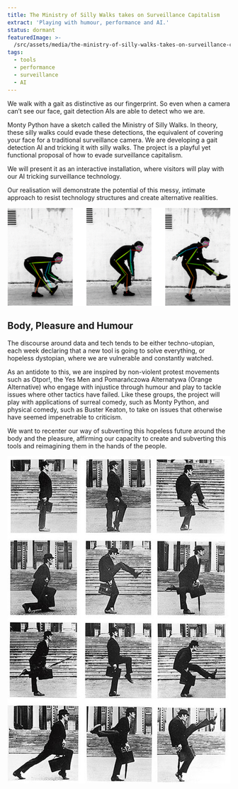 ```yaml
---
title: The Ministry of Silly Walks takes on Surveillance Capitalism
extract: 'Playing with humour, performance and AI.'
status: dormant
featuredImage: >-
  /src/assets/media/the-ministry-of-silly-walks-takes-on-surveillance-capitalism.png
tags:
  - tools
  - performance
  - surveillance
  - AI
---
```


We walk with a gait as distinctive as our fingerprint. So even when a camera can’t see our face, gait detection AIs are able to detect who we are.

Monty Python have a sketch called the Ministry of Silly Walks. In theory, these silly walks could evade these detections, the equivalent of covering your face for a traditional surveillance camera. We are developing a gait detection AI and tricking it with silly walks. The project is a playful yet functional proposal of how to evade surveillance capitalism.

We will present it as an interactive installation, where visitors will play with our AI tricking surveillance technology.

Our realisation will demonstrate the potential of this messy, intimate approach to resist technology structures and create alternative realities.

![Three images, side by side, of a persona doing a silly walk with AI pose detection overlaid](/src/assets/media/silly-walks-with-lines-thin.png "")

## Body, Pleasure and Humour

The discourse around data and tech tends to be either techno-utopian, each week declaring that a new tool is going to solve everything, or hopeless dystopian, where we are vulnerable and constantly watched.

As an antidote to this, we are inspired by non-violent protest movements such as Otpor!, the Yes Men and Pomarańczowa Alternatywa (Orange Alternative) who engage with injustice through humour and play to tackle issues where other tactics have failed. Like these groups, the project will play with applications of surreal comedy, such as Monty Python, and physical comedy, such as Buster Keaton, to take on issues that otherwise have seemed impenetrable to criticism.

We want to recenter our way of subverting this hopeless future around the body and the pleasure, affirming our capacity to create and subverting this tools and reimagining them in the hands of the people.

![A white and black series of pictures of silly walks by a character of the Monthy Payton](/src/assets/media/monty-python.jpg)


